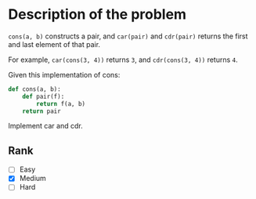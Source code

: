 # Description of the problem

`cons(a, b)` constructs a pair, and `car(pair)` and `cdr(pair)`
returns the first and last element of that pair. 

For example, `car(cons(3, 4))` returns `3`, and 
`cdr(cons(3, 4))` returns `4`.

Given this implementation of cons:
```python
def cons(a, b):
    def pair(f):
        return f(a, b)
    return pair
```

Implement car and cdr.

## Rank 

- [ ] Easy
- [x] Medium
- [ ] Hard